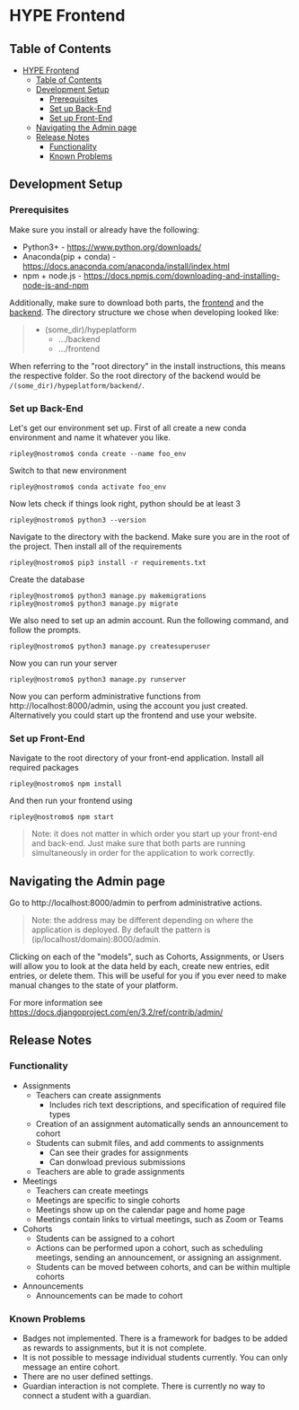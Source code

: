# HYPE Frontend
## Table of Contents
- [HYPE Frontend](#hype-frontend)
  - [Table of Contents](#table-of-contents)
  - [Development Setup](#development-setup)
    - [Prerequisites](#prerequisites)
    - [Set up Back-End](#set-up-back-end)
    - [Set up Front-End](#set-up-front-end)
  - [Navigating the Admin page](#navigating-the-admin-page)
  - [Release Notes](#release-notes)
    - [Functionality](#functionality)
    - [Known Problems](#known-problems)

## Development Setup
### Prerequisites
Make sure you install or already have the following:
- Python3+ - https://www.python.org/downloads/
- Anaconda(pip + conda) - https://docs.anaconda.com/anaconda/install/index.html
- npm + node.js - https://docs.npmjs.com/downloading-and-installing-node-js-and-npm

Additionally, make sure to download both parts, the [frontend](https://github.com/BuzzTech-Development/hypefrontend) and the [backend](https://github.com/BuzzTech-Development/hypebackend). The directory structure we chose when developing looked like:

> - (some_dir)/hypeplatform
>   - .../backend
>   - .../frontend

When referring to the "root directory" in the install instructions, this means the respective folder. So the root directory of the backend would be `/(some_dir)/hypeplatform/backend/`.
  
### Set up Back-End
Let's get our environment set up. First of all create a new conda environment and name it whatever you like.
```
ripley@nostromo$ conda create --name foo_env
```
Switch to that new environment
```
ripley@nostromo$ conda activate foo_env
```
Now lets check if things look right, python should be at least 3
```
ripley@nostromo$ python3 --version
```
Navigate to the directory with the backend. Make sure you are in the root of the project. Then install all of the requirements
```
ripley@nostromo$ pip3 install -r requirements.txt
```
Create the database
```
ripley@nostromo$ python3 manage.py makemigrations
ripley@nostromo$ python3 manage.py migrate
```
We also need to set up an admin account. Run the following command, and follow the prompts.
```
ripley@nostromo$ python3 manage.py createsuperuser
```
Now you can run your server
```
ripley@nostromo$ python3 manage.py runserver
```
Now you can perform administrative functions from http://localhost:8000/admin, using the account you just created.
Alternatively you could start up the frontend and use your website.

### Set up Front-End
Navigate to the root directory of your front-end application.
Install all required packages
```
ripley@nostromo$ npm install
```
And then run your frontend using
```
ripley@nostromo$ npm start
```

> Note: it does not matter in which order you start up your front-end and back-end. Just make sure that both parts are running simultaneously in order for the application to work correctly.


## Navigating the Admin page
Go to http://localhost:8000/admin to perfrom administrative actions.

> Note: the address may be different depending on where the application is deployed. By default the pattern is (ip/localhost/domain):8000/admin.

Clicking on each of the "models", such as Cohorts, Assignments, or Users will allow you to look at the data held by each, create new entries, edit entries, or delete them. This will be useful for you if you ever need to make manual changes to the state of your platform.

For more information see https://docs.djangoproject.com/en/3.2/ref/contrib/admin/
## Release Notes
### Functionality
- Assignments
  - Teachers can create assignments
    - Includes rich text descriptions, and specification of required file types
  - Creation of an assignment automatically sends an announcement to cohort
  - Students can submit files, and add comments to assignments
    - Can see their grades for assignments
    - Can donwload previous submissions
  - Teachers are able to grade assignments
- Meetings
  - Teachers can create meetings
  - Meetings are specific to single cohorts
  - Meetings show up on the calendar page and home page
  - Meetings contain links to virtual meetings, such as Zoom or Teams
- Cohorts
  - Students can be assigned to a cohort
  - Actions can be performed upon a cohort, such as scheduling meetings, sending an announcement, or assigning an assignment.
  - Students can be moved between cohorts, and can be within multiple cohorts
- Announcements
  - Announcements can be made to cohort

### Known Problems
- Badges not implemented. There is a framework for badges to be added as rewards to assignments, but it is not complete. 
- It is not possible to message individual students currently. You can only message an entire cohort.
- There are no user defined settings.
- Guardian interaction is not complete. There is currently no way to connect a student with a guardian.

